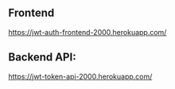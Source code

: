 ## Frontend
https://jwt-auth-frontend-2000.herokuapp.com/

## Backend API: 
https://jwt-token-api-2000.herokuapp.com/
